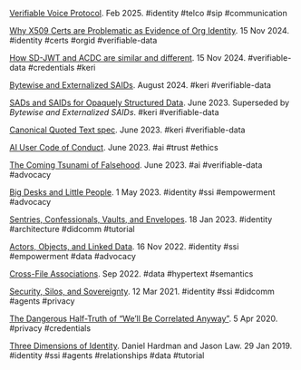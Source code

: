 [Verifiable Voice Protocol](https://dhh1128.github.io/vvp/draft-hardman-verifiable-voice-protocol.html). Feb 2025. <span class="hash">#identity #telco #sip #communication</span>

[Why X509 Certs are Problematic as Evidence of Org Identity](x509-prob.md). 15 Nov 2024. <span class="hash">#identity #certs #orgid #verifiable-data</span>

[How SD-JWT and ACDC are similar and different](sdjwt-acdc.md). 15 Nov 2024. <span class="hash">#verifiable-data #credentials #keri</span>

[Bytewise and Externalized SAIDs](bes.pdf). August 2024. <span class="hash">#keri #verifiable-data</span>

[SADs and SAIDs for Opaquely Structured Data](ssosd.pdf). June 2023. Superseded by <cite>Bytewise and Externalized SAIDs</cite>. <span class="hash">#keri #verifiable-data</span>

[Canonical Quoted Text spec](https://dhh1128.github.io/canonical-quoted-text). June 2023. <span class="hash">#keri #verifiable-data</span>

[AI User Code of Conduct](ai-coca.md). June 2023. <span class="hash">#ai #trust #ethics</span>

[The Coming Tsunami of Falsehood](ctf.pdf). June 2023. <span class="hash">#ai #verifiable-data #advocacy</span>

[Big Desks and Little People](bdlp.md). 1 May 2023. <span class="hash">#identity #ssi #empowerment #advocacy</span>

[Sentries, Confessionals, Vaults, and Envelopes](svce.md). 18 Jan 2023. <span class="hash">#identity #architecture #didcomm #tutorial</span>

[Actors, Objects, and Linked Data](aold.md). 16 Nov 2022. <span class="hash">#identity #ssi #empowerment #data #advocacy</span>

[Cross-File Associations](https://dhh1128.github.io/cfa). Sep 2022. <span class="hash">#data #hypertext #semantics</span>

[Security, Silos, and Sovereignty](sss.md). 12 Mar 2021. <span class="hash">#identity #ssi #didcomm #agents #privacy</span> 

[The Dangerous Half-Truth of “We’ll Be Correlated Anyway”](wbca.md). 5 Apr 2020. <span class="hash">#privacy #credentials</span> 

[Three Dimensions of Identity](3dim.md). Daniel Hardman and Jason Law. 29 Jan 2019. <span class="hash">#identity #ssi #agents #relationships #data #tutorial</span>
